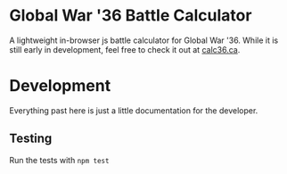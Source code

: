 # Global War '36 Battle Calculator

A lightweight in-browser js battle calculator for Global War '36. 
While it is still early in development, feel free to check it out at [calc36.ca](https://www.calc36.ca). 

# Development

Everything past here is just a little documentation for the developer.

## Testing

Run the tests with `npm test`
